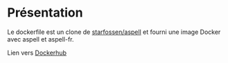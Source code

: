 # Présentation

Le dockerfile est un clone de
[starfossen/aspell](https://registry.hub.docker.com/r/starefossen/aspell/dockerfile)
et fourni une image Docker avec aspell et aspell-fr.

Lien vers [Dockerhub](https://hub.docker.com/r/facteurpat/aspell)
